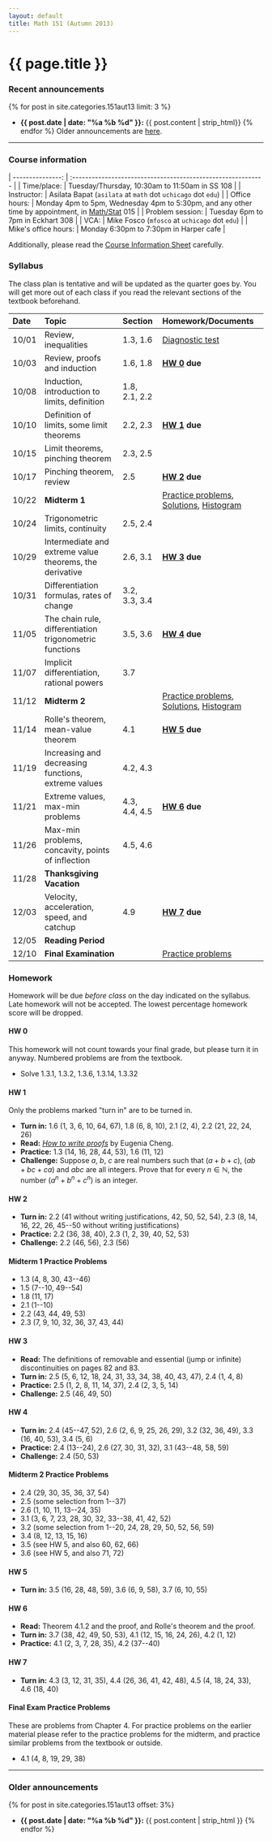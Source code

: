 ```yaml
---
layout: default
title: Math 151 (Autumn 2013)
---
```


# {{ page.title }}

### Recent announcements
{% for post in site.categories.151aut13 limit: 3 %}
* **{{ post.date | date: "%a %b %d" }}:** {{ post.content | strip_html}}
{% endfor %}
Older announcements are [here](#older-announcements).

----

### Course information
<div class="infotable">

| ---------------:     | :-----------------------------------------------------------                                          |
| Time/place:          | Tuesday/Thursday, 10:30am to 11:50am in SS 108                                                        |
| Instructor:          | Asilata Bapat (`asilata` at `math` dot `uchicago` dot `edu`)                                          |
| Office hours:        | Monday 4pm to 5pm, Wednesday 4pm to 5:30pm, and any other time by appointment, in [Math/Stat][ms] 015 |
| Problem session:     | Tuesday 6pm to 7pm in Eckhart 308                                                                     |
| VCA:                 | Mike Fosco (`mfosco` at `uchicago` dot `edu`)                                                         |
| Mike's office hours: | Monday 6:30pm to 7:30pm in Harper cafe                                                                |

[ms]: https://maps.uchicago.edu/?location=Math-Stat+Building

</div>

Additionally, please read the [Course Information Sheet](courseinformationsheet.pdf) carefully.

### Syllabus
The class plan is tentative and will be updated as the quarter goes by. You will get more out of each class if you read the relevant sections of the textbook beforehand.

<div class="classplan">

| Date  | Topic                                                   | Section       | Homework/Documents                                        |
| :---- | :-----------------------------                          | :---------    | :-------------------                                      |
| 10/01 | Review, inequalities                                    | 1.3, 1.6      | [Diagnostic test](diagnostictest.pdf)                     |
| 10/03 | Review, proofs and induction                            | 1.6, 1.8      | **[HW 0](#hw-0) due**                                     |
| 10/08 | Induction, introduction to limits, definition           | 1.8, 2.1, 2.2 |                                                           |
| 10/10 | Definition of limits, some limit theorems               | 2.2, 2.3      | **[HW 1](#hw-1) due**                                     |
| 10/15 | Limit theorems, pinching theorem                        | 2.3, 2.5      |                                                           |
| 10/17 | Pinching theorem, review                                | 2.5           | **[HW 2](#hw-2) due**                                     |
| 10/22 | **Midterm 1**                                           |               | [Practice problems][p1], [Solutions][s1], [Histogram][h1] |
| 10/24 | Trigonometric limits, continuity                        | 2.5, 2.4      |                                                           |
| 10/29 | Intermediate and extreme value theorems, the derivative | 2.6, 3.1      | **[HW 3](#hw-3) due**                                     |
| 10/31 | Differentiation formulas, rates of change               | 3.2, 3.3, 3.4 |                                                           |
| 11/05 | The chain rule, differentiation trigonometric functions | 3.5, 3.6      | **[HW 4](#hw-4) due**                                     |
| 11/07 | Implicit differentiation, rational powers               | 3.7           |                                                           |
| 11/12 | **Midterm 2**                                           |               | [Practice problems][p2], [Solutions][s2], [Histogram][h2] |
| 11/14 | Rolle's theorem, mean-value theorem                     | 4.1           | **[HW 5](#hw-5) due**                                     |
| 11/19 | Increasing and decreasing functions, extreme values     | 4.2, 4.3      |                                                           |
| 11/21 | Extreme values, max-min problems                        | 4.3, 4.4, 4.5 | **[HW 6](#hw-6) due**                                     |
| 11/26 | Max-min problems, concavity, points of inflection       | 4.5, 4.6      |                                                           |
| 11/28 | **Thanksgiving Vacation**                               |               |                                                           |
| 12/03 | Velocity, acceleration, speed, and catchup              | 4.9           | **[HW 7](#hw-7) due**                                     |
| 12/05 | **Reading Period**                                      |               |                                                           |
| 12/10 | **Final Examination**                                   |               | [Practice problems][pf]                                   |

[p1]: #midterm-1-practice-problems
[s1]: midterm1-solutions.pdf
[h1]: Midterm1Graph.pdf
[p2]: #midterm-2-practice-problems
[s2]: midterm2-solutions.pdf
[h2]: Midterm2Graph.pdf
[pf]: #final-exam-practice-problems

</div>

### Homework
Homework will be due _before class_ on the day indicated on the syllabus. Late homework will not be accepted. The lowest percentage homework score will be dropped.

#### HW 0
This homework will not count towards your final grade, but please turn it in anyway. Numbered problems are from the textbook.

* Solve 1.3.1, 1.3.2, 1.3.6, 1.3.14, 1.3.32

#### HW 1

Only the problems marked "turn in" are to be turned in.

* **Turn in:** 1.6 (1, 3, 6, 10, 64, 67), 1.8 (6, 8, 10), 2.1 (2, 4), 2.2 (21, 22, 24, 26)
* **Read:** [_How to write proofs_](proofguide.pdf) by Eugenia Cheng.
* **Practice:** 1.3 (14, 16, 28, 44, 53), 1.6 (11, 12)
* **Challenge:** Suppose $a$, $b$, $c$ are real numbers such that $(a+b+c)$, $(ab+bc+ca)$ and $abc$ are all integers. Prove that for every $n\in \mathbb{N}$, the number $(a^n + b^n + c^n)$ is an integer.

#### HW 2

* **Turn in:** 2.2 (41 without writing justifications, 42, 50, 52, 54), 2.3 (8, 14, 16, 22, 26, 45--50 without writing justifications)
* **Practice:** 2.2 (36, 38, 40), 2.3 (1, 2, 39, 40, 52, 53)
* **Challenge:** 2.2 (46, 56), 2.3 (56)

#### Midterm 1 Practice Problems
* 1.3 (4, 8, 30, 43--46)
* 1.5 (7--10, 49--54)
* 1.8 (11, 17)
* 2.1 (1--10)
* 2.2 (43, 44, 49, 53)
* 2.3 (7, 9, 10, 32, 36, 37, 43, 44)

#### HW 3
* **Read:** The definitions of removable and essential (jump or infinite) discontinuities on pages 82 and 83.
* **Turn in:** 2.5 (5, 6, 12, 18, 24, 31, 33, 34, 38, 40, 43, 47), 2.4 (1, 4, 8)
* **Practice:** 2.5 (1, 2, 8, 11, 14, 37), 2.4 (2, 3, 5, 14)
* **Challenge:** 2.5 (46, 49, 50)

#### HW 4
* **Turn in:** 2.4 (45--47, 52), 2.6 (2, 6, 9, 25, 26, 29), 3.2 (32, 36, 49), 3.3 (16, 40, 53), 3.4 (5, 6)
* **Practice:** 2.4 (13--24), 2.6 (27, 30, 31, 32), 3.1 (43--48, 58, 59)
* **Challenge:** 2.4 (50, 53)

#### Midterm 2 Practice Problems
* 2.4 (29, 30, 35, 36, 37, 54)
* 2.5 (some selection from 1--37)
* 2.6 (1, 10, 11, 13--24, 35)
* 3.1 (3, 6, 7, 23, 28, 30, 32, 33--38, 41, 42, 52)
* 3.2 (some selection from 1--20, 24, 28, 29, 50, 52, 56, 59)
* 3.4 (8, 12, 13, 15, 16)
* 3.5 (see HW 5, and also 60, 62, 66)
* 3.6 (see HW 5, and also 71, 72)

#### HW 5
* **Turn in:** 3.5 (16, 28, 48, 59), 3.6 (6, 9, 58), 3.7 (6, 10, 55)

#### HW 6
* **Read:** Theorem 4.1.2 and the proof, and Rolle's theorem and the proof.
* **Turn in:** 3.7 (38, 42, 49, 50, 53), 4.1 (12, 15, 16, 24, 26), 4.2 (1, 12)
* **Practice:** 4.1 (2, 3, 7, 28, 35), 4.2 (37--40)

#### HW 7
* **Turn in:** 4.3 (3, 12, 31, 35), 4.4 (26, 36, 41, 42, 48), 4.5 (4, 18, 24, 33), 4.6 (18, 40)

#### Final Exam Practice Problems
These are problems from Chapter 4. For practice problems on the earlier material please refer to the practice problems for the midterm, and practice similar problems from the textbook or outside.

* 4.1 (4, 8, 19, 29, 38)

----
### Older announcements
{% for post in site.categories.151aut13 offset: 3%}
* **{{ post.date | date: "%a %b %d" }}:** {{ post.content | strip_html }}
{% endfor %}

